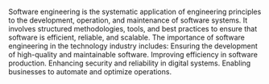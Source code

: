 Software engineering is the systematic application of engineering principles to the development, operation, and maintenance of software systems. It involves structured methodologies, tools, and best practices to ensure that software is efficient, reliable, and scalable.
The importance of software engineering in the technology industry includes:
Ensuring the development of high-quality and maintainable software.
Improving efficiency in software production.
Enhancing security and reliability in digital systems.
Enabling businesses to automate and optimize operations.


